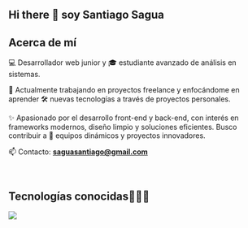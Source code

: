 ## Hi there 👋 soy Santiago Sagua

<h2>Acerca de mí</h2>
<p align="left">
  💻 Desarrollador web junior y 🎓 estudiante avanzado de análisis en sistemas.

🚀 Actualmente trabajando en proyectos freelance y enfocándome en aprender 🛠️ nuevas tecnologías a través de proyectos personales.

✨ Apasionado por el desarrollo front-end y back-end, con interés en frameworks modernos, diseño limpio y soluciones eficientes. Busco contribuir a 🌟 equipos dinámicos y proyectos innovadores.

📫 Contacto: **saguasantiago@gmail.com**
</p>
<br>
<h2 >Tecnologías conocidas👨🏻‍💻</h2>
<!--tech stack icons-->
<p align="left">
  <a href="https://skillicons.dev">
    <img src="https://skillicons.dev/icons?i=androidstudio,c,java,css,html,ts,js,nodejs,nextjs,tailwind,bootstrap,astro,svelte,react,figma,redux,git,github,materialui,vscode,haskell&perline=12" />
  </a>
</p>
<!--
**SaguaSantiago/SaguaSantiago** is a ✨ _special_ ✨ repository because its `README.md` (this file) appears on your GitHub profile.

Here are some ideas to get you started:

- 🔭 I’m currently working on ...
- 🌱 I’m currently learning ...
- 👯 I’m looking to collaborate on ...
- 🤔 I’m looking for help with ...
- 💬 Ask me about ...
- 📫 How to reach me: ...
- 😄 Pronouns: ...
- ⚡ Fun fact: ...
-->
